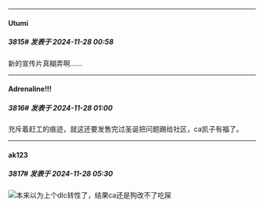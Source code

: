 ﻿
*****

####  Utumi  
##### 3815#       发表于 2024-11-28 00:58

新的宣传片真糊弄啊……

*****

####  Adrenaline!!!  
##### 3816#       发表于 2024-11-28 01:00

充斥着赶工的痕迹，就这还要发售完过圣诞把问题踢给社区，ca凯子有福了。


*****

####  ak123  
##### 3817#       发表于 2024-11-28 05:30

<img src="https://static.saraba1st.com/image/smiley/face2017/047.png" referrerpolicy="no-referrer">本来以为上个dlc转性了，结果ca还是狗改不了吃屎

